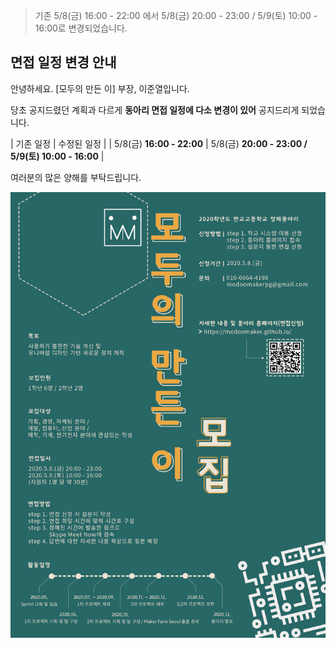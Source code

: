 > 기존 5/8(금) 16:00 - 22:00 에서 5/8(금) 20:00 - 23:00 / 5/9(토) 10:00 - 16:00로 변경되었습니다.

<!-- more -->

면접 일정 변경 안내
-------------------

안녕하세요. [모두의 만든 이] 부장, 이준열입니다.

당초 공지드렸던 계획과 다르게 **동아리 면접 일정에 다소 변경이 있어** 공지드리게 되었습니다.

| 기존 일정 | 수정된 일정 | | 5/8(금) **16:00 - 22:00** | 5/8(금) **20:00 - 23:00 / 5/9(토) 10:00 - 16:00** |

여러분의 많은 양해를 부탁드립니다.

![1](https://github.com/ModooMaker/ModooMaker.github.io/blob/master/_posts/introimg/%ED%8F%AC%EC%8A%A4%ED%84%B0%20v2.png?raw=true)
